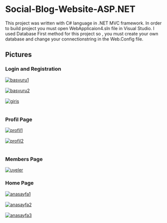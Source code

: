 # Social-Blog-Website-ASP.NET

This project was written with C# language in .NET MVC framework. In order to build project you must open WebApplicaion4.sln file in Visual Studio.
I used Database First method for this project so , you must create your own database and change your connectionstring in the Web.Config file.

## Pictures

### Login and Registration

<a href="http://postimg.org/image/4c7hn6swp7/" target="_blank"><img src="https://s1.postimg.org/zorstcccv/basvuru1.png" alt="basvuru1"/></a><br/><br/>
<a href="http://postimg.org/image/35o6el659n/" target="_blank"><img src="https://s1.postimg.org/60gukdlc1b/basvuru2.png" alt="basvuru2"/></a><br/><br/>
<a href="http://postimg.org/image/1dv7joo2ob/" target="_blank"><img src="https://s1.postimg.org/6b3odj1uhb/giris.png" alt="giris"/></a><br/><br/>

### Profil Page

<a href="http://postimg.org/image/875ryhvky3/" target="_blank"><img src="https://s1.postimg.org/1zudybztu7/profil1.png" alt="profil1"/></a><br/><br/>
<a href="http://postimg.org/image/1p7k56mj4r/" target="_blank"><img src="https://s1.postimg.org/70mgpw8lsv/profil2.png" alt="profil2"/></a><br/><br/>

### Members Page

<a href='https://postimg.org/image/5uso9n3cy3/' target='_blank'><img src='https://s1.postimg.org/55zepmftxr/uyeler.png' border='0' alt='uyeler'/></a>

### Home Page

<a href="http://postimg.org/image/1c3ektxbnf/" target="_blank"><img src="https://s1.postimg.org/1ttg9eyp8f/anasayfa1.png" alt="anasayfa1"/></a><br/><br/>
<a href="http://postimg.org/image/1c3ektz93f/" target="_blank"><img src="https://s1.postimg.org/5v5fnt4q1b/anasayfa2.png" alt="anasayfa2"/></a><br/><br/>
<a href="http://postimg.org/image/4s5qcx9jaz/" target="_blank"><img src="https://s1.postimg.org/6gf3a3zthb/anasayfa3.png" alt="anasayfa3"/></a><br/><br/>




